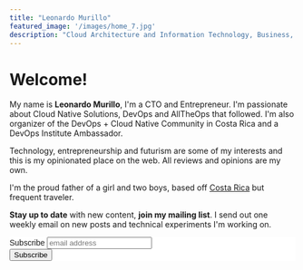 ```yaml
---
title: "Leonardo Murillo"
featured_image: '/images/home_7.jpg'
description: "Cloud Architecture and Information Technology, Business, The Mind, Leadership, and The Future"
---
```


# Welcome!

My name is **Leonardo Murillo**, I'm a CTO and Entrepreneur. I'm passionate about Cloud Native Solutions, DevOps and AllTheOps that followed. I'm also organizer of the DevOps + Cloud Native Community in Costa Rica and a DevOps Institute Ambassador.

Technology, entrepreneurship and futurism are some of my interests and this is my opinionated place on the web. All reviews and opinions are my own.

I'm the proud father of a girl and two boys, based off [Costa Rica](https://en.wikipedia.org/wiki/Costa_Rica) but frequent traveler.

**Stay up to date** with new content,  **join my mailing list**. I send out one weekly email on new posts and technical experiments I'm working on.

<!-- Begin Mailchimp Signup Form -->
<link href="//cdn-images.mailchimp.com/embedcode/horizontal-slim-10_7.css" rel="stylesheet" type="text/css">
<style type="text/css">
	#mc_embed_signup{background:#fff; clear:left; font:14px Helvetica,Arial,sans-serif; width:100%;}
	/* Add your own Mailchimp form style overrides in your site stylesheet or in this style block.
	   We recommend moving this block and the preceding CSS link to the HEAD of your HTML file. */
</style>
<div id="mc_embed_signup">
<form action="https://murillodigital.us10.list-manage.com/subscribe/post?u=c12ff1afa71003663de3762cc&amp;id=4cff0f72fe" method="post" id="mc-embedded-subscribe-form" name="mc-embedded-subscribe-form" class="validate" target="_blank" novalidate>
    <div id="mc_embed_signup_scroll">
	<label for="mce-EMAIL">Subscribe</label>
	<input type="email" value="" name="EMAIL" class="email" id="mce-EMAIL" placeholder="email address" required>
    <!-- real people should not fill this in and expect good things - do not remove this or risk form bot signups-->
    <div style="position: absolute; left: -5000px;" aria-hidden="true"><input type="text" name="b_c12ff1afa71003663de3762cc_4cff0f72fe" tabindex="-1" value=""></div>
    <div class="clear"><input type="submit" value="Subscribe" name="subscribe" id="mc-embedded-subscribe" class="button"></div>
    </div>
</form>
</div>

<!--End mc_embed_signup-->